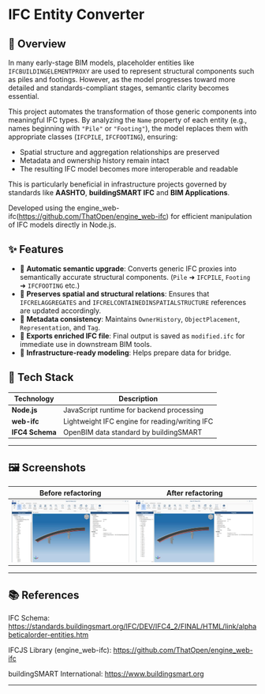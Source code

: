 # IFC Entity Converter

## 📘 Overview

In many early-stage BIM models, placeholder entities like `IFCBUILDINGELEMENTPROXY` are used to represent structural components such as piles and footings. However, as the model progresses toward more detailed and standards-compliant stages, semantic clarity becomes essential.

This project automates the transformation of those generic components into meaningful IFC types. By analyzing the `Name` property of each entity (e.g., names beginning with `"Pile"` or `"Footing"`), the model replaces them with appropriate classes (`IFCPILE`, `IFCFOOTING`), ensuring:

- Spatial structure and aggregation relationships are preserved
- Metadata and ownership history remain intact
- The resulting IFC model becomes more interoperable and readable

This is particularly beneficial in infrastructure projects governed by standards like **AASHTO**, **buildingSMART IFC** and **BIM Applications**.

Developed using the engine_web-ifc(https://github.com/ThatOpen/engine_web-ifc) for efficient manipulation of IFC models directly in Node.js.

## ✨ Features

- 🔄 **Automatic semantic upgrade**: Converts generic IFC proxies into semantically accurate structural components. (`Pile` ➜ `IFCPILE`, `Footing` ➜ `IFCFOOTING` etc.)
- 🧠 **Preserves spatial and structural relations**: Ensures that `IFCRELAGGREGATES` and `IFCRELCONTAINEDINSPATIALSTRUCTURE` references are updated accordingly.
- 🧩 **Metadata consistency**: Maintains `OwnerHistory`, `ObjectPlacement`, `Representation`, and `Tag`.
- 💾 **Exports enriched IFC file**: Final output is saved as `modified.ifc` for immediate use in downstream BIM tools.
- 📏 **Infrastructure-ready modeling**: Helps prepare data for bridge.


## 🧰 Tech Stack

| Technology    | Description                                      |
|---------------|--------------------------------------------------|
| **Node.js**   | JavaScript runtime for backend processing        |
| **web-ifc**   | Lightweight IFC engine for reading/writing IFC   |
| **IFC4 Schema** | OpenBIM data standard by buildingSMART         |

          
---
## 🖼️ Screenshots

| Before refactoring | After refactoring|
|-------------------|-----------------------|
| ![before](screenshots/before.png) | ![after](screenshots/after.png) |

---

## 📚 References

IFC Schema: https://standards.buildingsmart.org/IFC/DEV/IFC4_2/FINAL/HTML/link/alphabeticalorder-entities.htm

IFCJS Library (engine_web-ifc): https://github.com/ThatOpen/engine_web-ifc

buildingSMART International: https://www.buildingsmart.org

---
